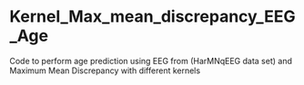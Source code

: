 # Kernel_Max_mean_discrepancy_EEG_Age
Code to perform age prediction using EEG from (HarMNqEEG data set) and Maximum Mean Discrepancy with different kernels
